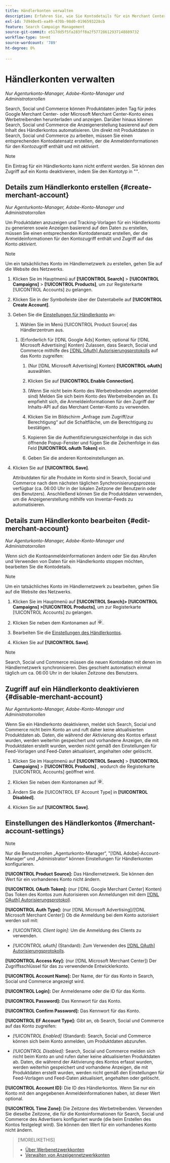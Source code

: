 ```yaml
---
title: Händlerkonten verwalten
description: Erfahren Sie, wie Sie Kontodetails für ein Merchant Center-Konto einrichten und verwalten.
exl-id: 7d940e45-ea49-470b-98d0-0196593228cb
feature: Search Campaign Management
source-git-commit: e517dd5f5fa283ff8a2f57728612937148889732
workflow-type: tm+mt
source-wordcount: '789'
ht-degree: 0%

---
```


# Händlerkonten verwalten

*Nur Agenturkonto-Manager, Adobe-Konto-Manager und Administratorrollen*

Search, Social und Commerce können Produktdaten jeden Tag für jedes Google Merchant Center- oder Microsoft Merchant Center-Konto eines Werbetreibenden herunterladen und anzeigen. Darüber hinaus können Search, Social und Commerce die Anzeigenerstellung basierend auf dem Inhalt des Händlerkontos automatisieren. Um direkt mit Produktdaten in Search, Social und Commerce zu arbeiten, müssen Sie einen entsprechenden Kontodatensatz erstellen, der die Anmeldeinformationen für den Kontozugriff enthält und mit *aktiviert*.

>[!NOTE]
>
>Ein Eintrag für ein Händlerkonto kann nicht entfernt werden. Sie können den Zugriff auf ein Konto deaktivieren, indem Sie den Kontotyp in &quot;*&quot;*.

## Details zum Händlerkonto erstellen {#create-merchant-account}

*Nur Agenturkonto-Manager, Adobe-Konto-Manager und Administratorrollen*

Um Produktdaten anzuzeigen und Tracking-Vorlagen für ein Händlerkonto zu generieren sowie Anzeigen basierend auf den Daten zu erstellen, müssen Sie einen entsprechenden Kontodatensatz erstellen, der die Anmeldeinformationen für den Kontozugriff enthält und Zugriff auf das Konto *aktiviert*.

>[!NOTE]
>
>Um ein tatsächliches Konto im Händlernetzwerk zu erstellen, gehen Sie auf die Website des Netzwerks.

1. Klicken Sie im Hauptmenü auf **[!UICONTROL Search]** \> **[!UICONTROL Campaigns]** \> **[!UICONTROL Products]**, um zur Registerkarte [!UICONTROL Accounts] zu gelangen.

1. Klicken Sie in der Symbolleiste über der Datentabelle auf **[!UICONTROL Create Account]**.

1. Geben Sie die [Einstellungen für Händlerkonto](#merchant-account-settings) an:

   1. Wählen Sie im Menü [!UICONTROL Product Source] das Händlerzentrum aus.

   <!--

   1. ([!DNL Meta Ads] accounts only) Log in to the [!DNL Meta Ads] account.

   And are there additional steps just for Meta? If so, create a separate procedure for it.
   
   -->

   1. (Erforderlich für [!DNL Google Ads] Konten; optional für [!DNL Microsoft Advertising] Konten) Zulassen, dass Search, Social und Commerce mithilfe des [[!DNL OAuth] Autorisierungsprotokolls](https://oauth.net/2/) auf das Konto zugreifen:

      1. (Nur [!DNL Microsoft Advertising] Konten) **[!UICONTROL oAuth]** auswählen.

      1. Klicken Sie auf **[!UICONTROL Enable Connection]**.

      1. (Wenn Sie nicht beim Konto des Werbetreibenden angemeldet sind) Melden Sie sich beim Konto des Werbetreibenden an. Es empfiehlt sich, die Anmeldeinformationen für den Zugriff der Inhalts-API auf das Merchant Center-Konto zu verwenden.

      1. Klicken Sie im Bildschirm „Anfrage zum Zugriff/zur Berechtigung“ auf die Schaltfläche, um die Berechtigung zu bestätigen.

      1. Kopieren Sie die Authentifizierungszeichenfolge in das sich öffnende Popup-Fenster und fügen Sie die Zeichenfolge in das Feld **[!UICONTROL oAuth Token]** ein.

      1. Geben Sie die anderen Kontoeinstellungen an.

1. Klicken Sie auf **[!UICONTROL Save]**.

   Attributdaten für alle Produkte im Konto sind in Search, Social und Commerce nach dem nächsten täglichen Synchronisierungsprozess verfügbar (ca. 06:00 Uhr in der lokalen Zeitzone der Benutzerin oder des Benutzers). Anschließend können Sie die Produktdaten verwenden, um die Anzeigenerstellung mithilfe von Inventar-Feeds zu automatisieren.

## Details zum Händlerkonto bearbeiten {#edit-merchant-account}

*Nur Agenturkonto-Manager, Adobe-Konto-Manager und Administratorrollen*

Wenn sich die Kontoanmeldeinformationen ändern oder Sie das Abrufen und Verwenden von Daten für ein Händlerkonto stoppen möchten, bearbeiten Sie die Kontodetails.

>[!NOTE]
>
>Um ein tatsächliches Konto im Händlernetzwerk zu bearbeiten, gehen Sie auf die Website des Netzwerks.

1. Klicken Sie im Hauptmenü auf **[!UICONTROL Search]\> [!UICONTROL Campaigns] \>[!UICONTROL Products]**, um zur Registerkarte [!UICONTROL Accounts] zu gelangen.

1. Klicken Sie neben dem Kontonamen auf ![Einstellungen anzeigen/bearbeiten/](/help/search-social-commerce/assets/settings.png " anzeigen/bearbeiten").

1. Bearbeiten Sie die [Einstellungen des Händlerkontos](#merchant-account-settings).

1. Klicken Sie auf **[!UICONTROL Save]**.

>[!NOTE]
>
>Search, Social und Commerce müssen die neuen Kontodaten mit denen im Händlernetzwerk synchronisieren. Dies geschieht automatisch einmal täglich um ca. 06:00 Uhr in der lokalen Zeitzone des Benutzers.

## Zugriff auf ein Händlerkonto deaktivieren {#disable-merchant-account}

*Nur Agenturkonto-Manager, Adobe-Konto-Manager und Administratorrollen*

Wenn Sie ein Händlerkonto deaktivieren, meldet sich Search, Social und Commerce nicht beim Konto an und ruft daher keine aktualisierten Produktdaten ab. Daten, die während der Aktivierung des Kontos erfasst wurden, werden weiterhin gespeichert und vorhandene Anzeigen, die mit Produktdaten erstellt wurden, werden nicht gemäß den Einstellungen für Feed-Vorlagen und Feed-Daten aktualisiert, angehalten oder gelöscht.

1. Klicken Sie im Hauptmenü auf **[!UICONTROL Search]** \> **[!UICONTROL Campaigns]** \> **[!UICONTROL Products]** , wodurch die Registerkarte [!UICONTROL Accounts] geöffnet wird.

1. Klicken Sie neben dem Kontonamen auf ![Einstellungen anzeigen/bearbeiten/](/help/search-social-commerce/assets/settings.png " anzeigen/bearbeiten").

1. Ändern Sie die [!UICONTROL EF Account Type] in **[!UICONTROL Disabled]**.

1. Klicken Sie auf **[!UICONTROL Save]**.

## Einstellungen des Händlerkontos {#merchant-account-settings}

>[!NOTE]
>
>Nur die Benutzerrollen „Agenturkonto-Manager“, &quot;[!DNL Adobe]-Account-Manager“ und „Administrator“ können Einstellungen für Händlerkonten konfigurieren.

**[!UICONTROL Product Source]:** Das Händlernetzwerk. Sie können den Wert für ein vorhandenes Konto nicht ändern.

**[!UICONTROL OAuth Token]:** (nur [!DNL Google Merchant Center] Konten) Das Token des Kontos zum Autorisieren von Anmeldungen mit dem [[!DNL OAuth] Autorisierungsprotokoll](https://oauth.net/2/).

**[!UICONTROL Auth Type]:** (nur [!DNL Microsoft Advertising]/[!DNL Microsoft Merchant Center]) Ob die Anmeldung bei dem Konto autorisiert werden soll mit:

* *[!UICONTROL Client login]:* Um die Anmeldung des Clients zu verwenden.

* *[!UICONTROL oAuth]* (Standard): Zum Verwenden des [[!DNL OAuth] Autorisierungsprotokolls](https://oauth.net/2/).

**[!UICONTROL Access Key]:** (nur [!DNL Microsoft Merchant Center]) Der Zugriffsschlüssel für das zu verwendende Entwicklerkonto.

**[!UICONTROL Account Name]:** Der Name, der für das Konto in Search, Social und Commerce angezeigt wird.

**[!UICONTROL Login]:** Der Anmeldename oder die ID für das Konto.

**[!UICONTROL Password]:** Das Kennwort für das Konto.

**[!UICONTROL Confirm Password]:** Das Kennwort für das Konto.

**[!UICONTROL EF Account Type]:** Gibt an, ob Search, Social und Commerce auf das Konto zugreifen:

* *[!UICONTROL Enabled]* (Standard): Search, Social und Commerce können sich beim Konto anmelden, um Produktdaten abzurufen.

* *[!UICONTROL Disabled]:* Search, Social und Commerce melden sich nicht beim Konto an und rufen daher keine aktualisierten Produktdaten ab. Daten, die während der Aktivierung des Kontos erfasst wurden, werden weiterhin gespeichert und vorhandene Anzeigen, die mit Produktdaten erstellt wurden, werden nicht gemäß den Einstellungen für Feed-Vorlagen und Feed-Daten aktualisiert, angehalten oder gelöscht.

**[!UICONTROL Account ID]:** Die ID des Händlerkontos. Wenn Sie nur ein Konto mit den angegebenen Anmeldeinformationen haben, ist dieser Wert optional.

**[!UICONTROL Time Zone]:** Die Zeitzone des Werbetreibenden. Verwenden Sie dieselbe Zeitzone, die für die Kontoinformationen für Search, Social und Commerce des Advertisers konfiguriert wurde (die beim Erstellen des Kontos festgelegt wird). Sie können den Wert für ein vorhandenes Konto nicht ändern.

>[!MORELIKETHIS]
>
>* [Über Werbenetzwerkkonten](ad-network-account-about.md)
>* [Verwalten von Anzeigennetzwerkkonten](ad-network-account-manage.md)
